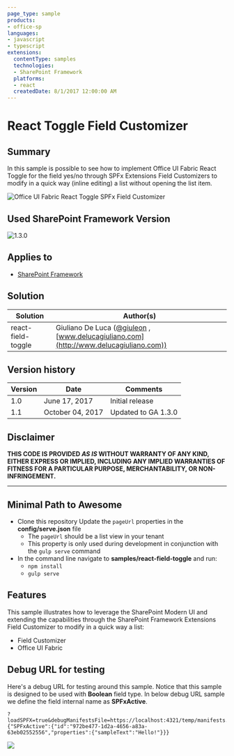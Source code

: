 ```yaml
---
page_type: sample
products:
- office-sp
languages:
- javascript
- typescript
extensions:
  contentType: samples
  technologies:
  - SharePoint Framework
  platforms:
  - react
  createdDate: 8/1/2017 12:00:00 AM
---
```

# React Toggle Field Customizer

## Summary
In this sample is possible to see how to implement Office UI Fabric React Toggle for the field yes/no through SPFx Extensions Field Customizers to modify in a quick way (inline editing) a list without opening the list item. 

![Office UI Fabric React Toggle SPFx Field Customizer](./assets/react-field-toggle.gif)

## Used SharePoint Framework Version 
![1.3.0](https://img.shields.io/badge/version-1.3.0-green.svg)

## Applies to

* [SharePoint Framework](https://dev.office.com/sharepoint)

## Solution

Solution|Author(s)
--------|---------
react-field-toggle | Giuliano De Luca ([@giuleon](https://twitter.com/giuleon) , [www.delucagiuliano.com](http://www.delucagiuliano.com))

## Version history

Version|Date|Comments
-------|----|--------
1.0|June 17, 2017|Initial release
1.1|October 04, 2017|Updated to GA 1.3.0

## Disclaimer
**THIS CODE IS PROVIDED *AS IS* WITHOUT WARRANTY OF ANY KIND, EITHER EXPRESS OR IMPLIED, INCLUDING ANY IMPLIED WARRANTIES OF FITNESS FOR A PARTICULAR PURPOSE, MERCHANTABILITY, OR NON-INFRINGEMENT.**

---

## Minimal Path to Awesome

- Clone this repository
Update the `pageUrl` properties in the **config/serve.json** file
  - The `pageUrl` should be a list view in your tenant
  - This property is only used during development in conjunction with the `gulp serve` command
- In the command line navigate to **samples/react-field-toggle** and run:
  - `npm install`
  - `gulp serve`

## Features
This sample illustrates how to leverage the SharePoint Modern UI and extending the capabilities through the SharePoint Framework Extensions Field Customizer to modify in a quick way a list:

- Field Customizer
- Office UI Fabric

## Debug URL for testing
Here's a debug URL for testing around this sample. Notice that this sample is designed to be used with **Boolean** field type. In below debug URL sample we define the field internal name as **SPFxActive**.

```
?loadSPFX=true&debugManifestsFile=https://localhost:4321/temp/manifests.js&fieldCustomizers={"SPFxActive":{"id":"972be477-1d2a-4656-a83a-63eb02552556","properties":{"sampleText":"Hello!"}}}
```

<img src="https://pnptelemetry.azurewebsites.net/sp-dev-fx-extensions/samples/react-field-toggle" />
